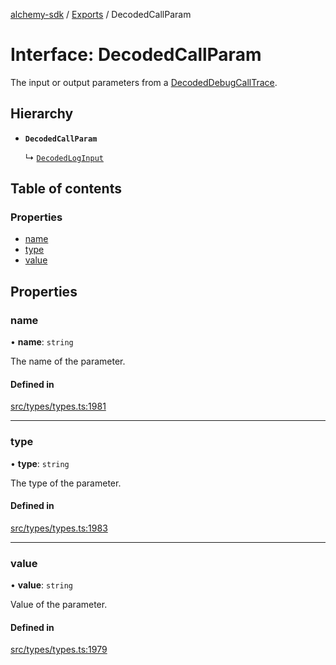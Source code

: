 [alchemy-sdk](../README.md) / [Exports](../modules.md) / DecodedCallParam

# Interface: DecodedCallParam

The input or output parameters from a [DecodedDebugCallTrace](DecodedDebugCallTrace.md).

## Hierarchy

- **`DecodedCallParam`**

  ↳ [`DecodedLogInput`](DecodedLogInput.md)

## Table of contents

### Properties

- [name](DecodedCallParam.md#name)
- [type](DecodedCallParam.md#type)
- [value](DecodedCallParam.md#value)

## Properties

### name

• **name**: `string`

The name of the parameter.

#### Defined in

[src/types/types.ts:1981](https://github.com/alchemyplatform/alchemy-sdk-js/blob/e62e5c7/src/types/types.ts#L1981)

___

### type

• **type**: `string`

The type of the parameter.

#### Defined in

[src/types/types.ts:1983](https://github.com/alchemyplatform/alchemy-sdk-js/blob/e62e5c7/src/types/types.ts#L1983)

___

### value

• **value**: `string`

Value of the parameter.

#### Defined in

[src/types/types.ts:1979](https://github.com/alchemyplatform/alchemy-sdk-js/blob/e62e5c7/src/types/types.ts#L1979)
